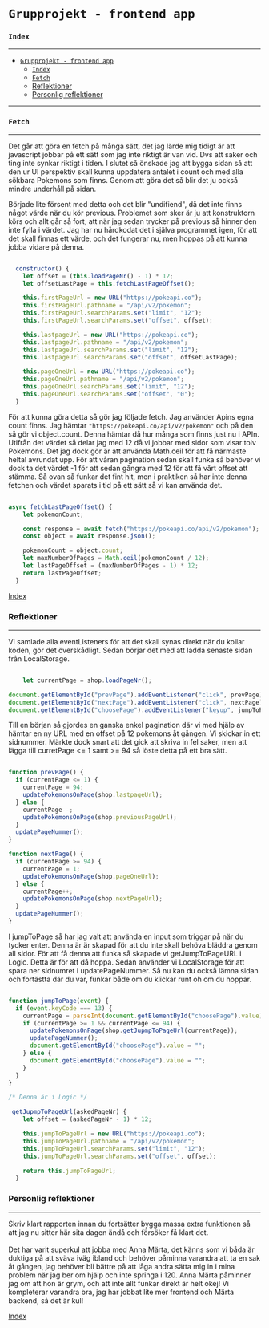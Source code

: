 # `Grupprojekt - frontend app`

### `Index`

---
- [`Grupprojekt - frontend app`](#grupprojekt---frontend-app)
    - [`Index`](#index)
    - [`Fetch`](#fetch)
    - [Reflektioner](#reflektioner)
    - [Personlig reflektioner](#personlig-reflektioner)

---

### `Fetch`
___

Det går att göra en fetch på många sätt, det jag lärde mig tidigt är att javascript jobbar på ett sätt som jag inte riktigt är van vid. Dvs att saker och ting inte synkar riktigt i tiden. I slutet så önskade jag att bygga sidan så att den ur UI perspektiv skall kunna uppdatera antalet i count och med alla sökbara Pokemons som finns. Genom att göra det så blir det ju också mindre underhåll på sidan. 

Började lite försent med detta och det blir "undifiend", då det inte finns något värde när du kör previous. 
Problemet som sker är ju att konstruktorn körs och allt går så fort, att när jag sedan trycker på previous så hinner den inte fylla i värdet. Jag har nu hårdkodat det i själva programmet igen, för att det skall finnas ett värde, och det fungerar nu, men hoppas på att kunna jobba vidare på denna. 

```javascript

  constructor() {
    let offset = (this.loadPageNr() - 1) * 12;
    let offsetLastPage = this.fetchLastPageOffset();

    this.firstPageUrl = new URL("https://pokeapi.co");
    this.firstPageUrl.pathname = "/api/v2/pokemon";
    this.firstPageUrl.searchParams.set("limit", "12");
    this.firstPageUrl.searchParams.set("offset", offset);

    this.lastpageUrl = new URL("https://pokeapi.co");
    this.lastpageUrl.pathname = "/api/v2/pokemon";
    this.lastpageUrl.searchParams.set("limit", "12");
    this.lastpageUrl.searchParams.set("offset", offsetLastPage);

    this.pageOneUrl = new URL("https://pokeapi.co");
    this.pageOneUrl.pathname = "/api/v2/pokemon";
    this.pageOneUrl.searchParams.set("limit", "12");
    this.pageOneUrl.searchParams.set("offset", "0");
  }

```

För att kunna göra detta så gör jag följade fetch. Jag använder Apins egna count finns. Jag hämtar `"https://pokeapi.co/api/v2/pokemon"` och på den så gör vi object.count. 
Denna hämtar då hur många som finns just nu i APIn. Utifrån det värdet så delar jag med 12 då vi jobbar med sidor som visar tolv Pokemons. Det jag dock gör är att använda Math.ceil för att få närmaste heltal avrundat upp. För att våran pagination sedan skall funka så behöver vi dock ta det värdet -1 för att sedan gångra med 12 för att få vårt offset att stämma. Så ovan så funkar det fint hit, men i praktiken så har inte denna fetchen och värdet sparats i tid på ett sätt så vi kan använda det. 


```javascript

async fetchLastPageOffset() {
    let pokemonCount;

    const response = await fetch("https://pokeapi.co/api/v2/pokemon");
    const object = await response.json();

    pokemonCount = object.count;
    let maxNumberOfPages = Math.ceil(pokemonCount / 12);
    let lastPageOffset = (maxNumberOfPages - 1) * 12;
    return lastPageOffset;
  }

```
[Index](#index)
### Reflektioner
___
Vi samlade alla eventListeners för att det skall synas direkt när du kollar koden, gör det överskådligt. Sedan börjar det med att ladda senaste sidan från LocalStorage.


```javascript

    let currentPage = shop.loadPageNr();

document.getElementById("prevPage").addEventListener("click", prevPage);
document.getElementById("nextPage").addEventListener("click", nextPage);
document.getElementById("choosePage").addEventListener("keyup", jumpToPage);

```

Till en början så gjordes en ganska enkel pagination där vi med hjälp av hämtar en ny URL med en offset på 12 pokemons åt gången. Vi skickar in ett sidnummer. Märkte dock snart att det gick att skriva in fel saker, men att lägga till curretPage <= 1 samt >= 94 så löste detta på ett bra sätt.


```javascript

function prevPage() {
  if (currentPage <= 1) {
    currentPage = 94;
    updatePokemonsOnPage(shop.lastpageUrl);
  } else {
    currentPage--;
    updatePokemonsOnPage(shop.previousPageUrl);
  }
  updatePageNummer();
}

function nextPage() {
  if (currentPage >= 94) {
    currentPage = 1;
    updatePokemonsOnPage(shop.pageOneUrl);
  } else {
    currentPage++;
    updatePokemonsOnPage(shop.nextPageUrl);
  }
  updatePageNummer();
}
```

I jumpToPage så har jag valt att använda en input som triggar på när du tycker enter. Denna är är skapad för att du inte skall behöva bläddra genom all sidor. För att få denna att funka så skapade vi getJumpToPageURL i Logic. Detta är för att då hoppa. Sedan använder vi LocalStorage för att spara ner sidnumret i updatePageNummer. Så nu kan du också lämna sidan och fortästta där du var, funkar både om du klickar runt oh om du hoppar. 

```javascript

function jumpToPage(event) {
  if (event.keyCode === 13) {
    currentPage = parseInt(document.getElementById("choosePage").value);
    if (currentPage >= 1 && currentPage <= 94) {
      updatePokemonsOnPage(shop.getJupmpToPageUrl(currentPage));
      updatePageNummer();
      document.getElementById("choosePage").value = "";
    } else {
      document.getElementById("choosePage").value = "";
    }
  }
}

/* Denna är i Logic */

 getJupmpToPageUrl(askedPageNr) {
    let offset = (askedPageNr - 1) * 12;

    this.jumpToPageUrl = new URL("https://pokeapi.co");
    this.jumpToPageUrl.pathname = "/api/v2/pokemon";
    this.jumpToPageUrl.searchParams.set("limit", "12");
    this.jumpToPageUrl.searchParams.set("offset", offset);

    return this.jumpToPageUrl;
  }

```

### Personlig reflektioner
___

Skriv klart rapporten innan du fortsätter bygga massa extra funktionen så att jag nu sitter här sita dagen ändå och försöker få klart det. 
<br><br>
Det har varit superkul att jobba med Anna Märta, det känns som vi båda är duktiga på att sväva iväg ibland och behöver påminna varandra att ta en sak åt gången, jag behöver bli bättre på att låga andra sätta mig in i mina problem när jag ber om hjälp och inte springa i 120. Anna Märta påminner jag om att hon är grym, och att inte allt funkar direkt är helt okej! Vi kompleterar varandra bra, jag har jobbat lite mer frontend och Märta backend, så det är kul! 

[Index](#index)






